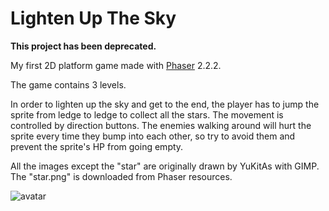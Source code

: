 # Lighten Up The Sky
**This project has been deprecated.**

My first 2D platform game made with [Phaser](http://phaser.io/) 2.2.2.

The game contains 3 levels.

In order to lighten up the sky and get to the end, the player has to jump the sprite from ledge to ledge to collect all the stars. The movement is controlled by direction buttons. The enemies walking around will hurt the sprite every time they bump into each other, so try to avoid them and prevent the sprite's HP from going empty.


All the images except the "star" are originally drawn by YuKitAs with GIMP. The "star.png" is downloaded from Phaser resources.

![avatar](../master/assets/loli-avatar.png?raw=true)
